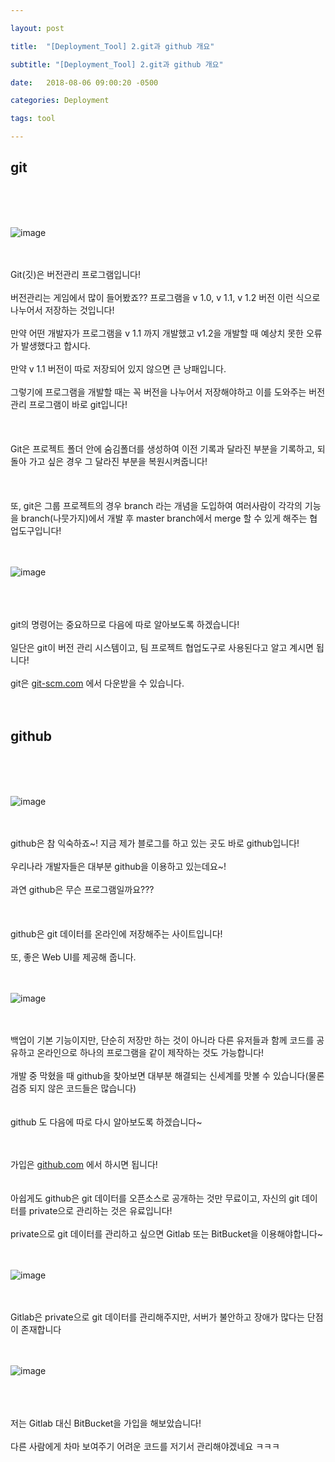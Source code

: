 ```yaml
---

layout: post

title:  "[Deployment_Tool] 2.git과 github 개요"

subtitle: "[Deployment_Tool] 2.git과 github 개요"

date:   2018-08-06 09:00:20 -0500

categories: Deployment

tags: tool

---
```


## git

<br>
<br>
<br>

![image](/image/Tool_image/tool_image_04.png)

<br>
<br>
Git(깃)은 버전관리 프로그램입니다!
<br>
<br>
버전관리는 게임에서 많이 들어봤죠?? 프로그램을 v 1.0, v 1.1, v 1.2 버전 이런 식으로 나누어서 저장하는 것입니다!
<br>
<br>
만약 어떤 개발자가 프로그램을 v 1.1 까지 개발했고 v1.2을 개발할 때 예상치 못한 오류가 발생했다고 합시다.
<br>
<br>
만약 v 1.1 버전이 따로 저장되어 있지 않으면 큰 낭패입니다.
<br>
<br>
그렇기에 프로그램을 개발할 때는 꼭 버전을 나누어서 저장해야하고 이를 도와주는 버전 관리 프로그램이 바로 git입니다!
<br>
<br>
<br>
<br>
Git은 프로젝트 폴더 안에 숨김폴더를 생성하여 이전 기록과 달라진 부분을 기록하고, 되돌아 가고 싶은 경우 그 달라진 부분을 복원시켜줍니다!
<br>
<br>
<br>
<br>
또, git은 그룹 프로젝트의 경우 branch 라는 개념을 도입하여 여러사람이 각각의 기능을 branch(나뭇가지)에서 개발 후 master branch에서 merge 할 수 있게 해주는 협업도구입니다!
<br>
<br>
<br>

![image](/image/Tool_image/tool_image_08.png)

<br>
<br>
<br>
git의 명령어는 중요하므로 다음에 따로 알아보도록 하겠습니다!
<br>
<br>
일단은 git이 버전 관리 시스템이고, 팀 프로젝트 협업도구로 사용된다고 알고 계시면 됩니다!
<br>
<br>
git은 <a href="https://git-scm.com/">git-scm.com</a> 에서 다운받을 수 있습니다.
<br>
<br>
<br>


## github

<br>
<br>
<br>

![image](/image/Tool_image/tool_image_03.png)

<br>
<br>
github은 참 익숙하죠~! 지금 제가 블로그를 하고 있는 곳도 바로 github입니다!
<br>
<br>
우리나라 개발자들은 대부분 github을 이용하고 있는데요~!
<br>
<br>
과연 github은 무슨 프로그램일까요???
<br>
<br>
<br>
<br>
github은 git 데이터를 온라인에 저장해주는 사이트입니다!
<br>
<br>
또, 좋은 Web UI를 제공해 줍니다.
<br>
<br>
<br>

![image](/image/Tool_image/tool_image_05.png)

<br>
<br>
백업이 기본 기능이지만, 단순히 저장만 하는 것이 아니라 다른 유저들과 함께 코드를 공유하고 온라인으로 하나의 프로그램을 같이 제작하는 것도 가능합니다!
<br>
<br>
개발 중 막혔을 때 github을 찾아보면 대부분 해결되는 신세계를 맛볼 수 있습니다(물론 검증 되지 않은 코드들은 많습니다)
<br>
<br>
<br>
github 도 다음에 따로 다시 알아보도록 하겠습니다~
<br>
<br>
<br>

가입은 <a href="https://github.com/">github.com</a> 에서 하시면 됩니다!
<br>
<br>
<br>
아쉽게도 github은 git 데이터를 오픈소스로 공개하는 것만 무료이고, 자신의 git 데이터를 private으로 관리하는 것은 유료입니다!
<br>
<br>
private으로 git 데이터를 관리하고 싶으면 Gitlab 또는 BitBucket을 이용해야합니다~
<br>
<br>
<br>

![image](/image/Tool_image/tool_image_07.png)

<br>
<br>
Gitlab은 private으로 git 데이터를 관리해주지만, 서버가 불안하고 장애가 많다는 단점이 존재합니다

<br>
<br>
<br>

![image](/image/Tool_image/tool_image_08.png)

<br>
<br>
<br>
저는 Gitlab 대신 BitBucket을 가입을 해보았습니다!
<br>
<br>
다른 사람에게 차마 보여주기 어려운 코드를 저기서 관리해야겠네요 ㅋㅋㅋ

